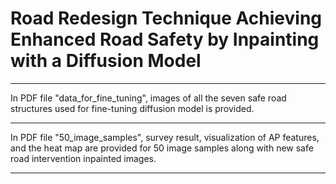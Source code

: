 # Road Redesign Technique Achieving Enhanced Road Safety by Inpainting with a Diffusion Model

<hr />
In PDF file "data_for_fine_tuning", images of all the seven safe road structures used for fine-tuning diffusion model is provided.


<hr />
In PDF file "50_image_samples", survey result, visualization of AP features, and the heat map are provided for 50 image samples along with new safe road intervention inpainted images.


<hr />
